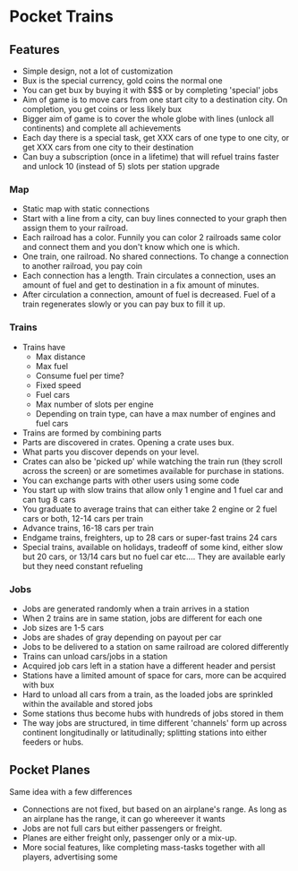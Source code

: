 # Pocket Trains

## Features

- Simple design, not a lot of customization
- Bux is the special currency, gold coins the normal one
- You can get bux by buying it with $$$ or by completing 'special' jobs
- Aim of game is to move cars from one start city to a destination city. On completion, you get coins or less likely bux
- Bigger aim of game is to cover the whole globe with lines (unlock all continents) and complete all achievements
- Each day there is a special task, get XXX cars of one type to one city, or get XXX cars from one city to their destination
- Can buy a subscription (once in a lifetime) that will refuel trains faster and unlock 10 (instead of 5) slots per station upgrade

### Map

- Static map with static connections
- Start with a line from a city, can buy lines connected to your graph then assign them to your railroad.
- Each railroad has a color. Funnily you can color 2 railroads same color and connect them and you don't know which one is which. 
- One train, one railroad. No shared connections. To change a connection to another railroad, you pay coin
- Each connection has a length. Train circulates a connection, uses an amount of fuel and get to destination in a fix amount of minutes. 
- After circulation a connection, amount of fuel is decreased. Fuel of a train regenerates slowly or you can pay bux to fill it up.

### Trains

- Trains have
  - Max distance
  - Max fuel
  - Consume fuel per time?
  - Fixed speed
  - Fuel cars
  - Max number of slots per engine
  - Depending on train type, can have a max number of engines and fuel cars
- Trains are formed by combining parts
- Parts are discovered in crates. Opening a crate uses bux.
- What parts you discover depends on your level.
- Crates can also be 'picked up' while watching the train run (they scroll across the screen) or are sometimes available for purchase in stations.
- You can exchange parts with other users using some code
- You start up with slow trains that allow only 1 engine and 1 fuel car and can tug 8 cars
- You graduate to average trains that can either take 2 engine or 2 fuel cars or both, 12-14 cars per train
- Advance trains, 16-18 cars per train
- Endgame trains, freighters, up to 28 cars or super-fast trains 24 cars
- Special trains, available on holidays, tradeoff of some kind, either slow but 20 cars, or 13/14 cars but no fuel car etc.... They are available early but they need constant refueling

### Jobs

- Jobs are generated randomly when a train arrives in a station
- When 2 trains are in same station, jobs are different for each one
- Job sizes are 1-5 cars
- Jobs are shades of gray depending on payout per car
- Jobs to be delivered to a station on same railroad are colored differently
- Trains can unload cars/jobs in a station
- Acquired job cars left in a station have a different header and persist
- Stations have a limited amount of space for cars, more can be acquired with bux
- Hard to unload all cars from a train, as the loaded jobs are sprinkled within the available and stored jobs
- Some stations thus become hubs with hundreds of jobs stored in them
- The way jobs are structured, in time different 'channels' form up across continent longitudinally or latitudinally; splitting stations into either feeders or hubs. 

## Pocket Planes

Same idea with a few differences
- Connections are not fixed, but based on an airplane's range. As long as an airplane has the range, it can go whereever it wants
- Jobs are not full cars but either passengers or freight.
- Planes are either freight only, passenger only or a mix-up.
- More social features, like completing mass-tasks together with all players, advertising some 